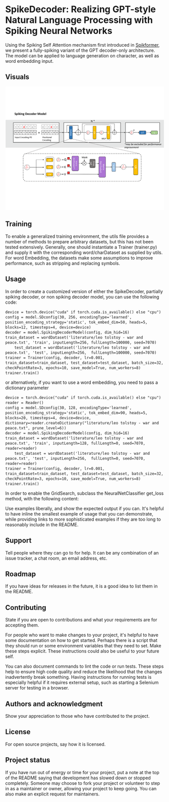 # SpikeDecoder: Realizing GPT-style Natural Language Processing with Spiking Neural Networks

Using the Spiking Self Attention mechanism first introduced in [Spikformer](https://github.com/ZK-Zhou/spikformer), we present a fully-spiking variant of the GPT decoder-only architecture. The model can be applied to language generation on character, as well as word embedding input.

## Visuals
![plot](Architecture.png)

## Training 
To enable a generalized training environment, the utils file provides a number of methods to prepare arbitrary datasets, but this has not been tested extensively. Generally, one should instantiate a Trainer (trainer.py) and supply it with the corresponding word/charDataset as supplied by utils. For word Embedding, the datasets make some assumptions to improve performance, such as stripping and replacing symbols.

## Usage
In order to create a customized version of either the SpikeDecoder, partially spiking decoder, or non spiking decoder model, you can use the following code:

```
device = torch.device("cuda" if torch.cuda.is_available() else "cpu")
config = model.SDconfig(30, 256, encodingType='learned', position_encoding_strategy='static', tok_embed_dim=50, heads=5, blocks=12, timesteps=4, device=device)
decoder = model.SpikingDecoderModel(config, dim_hid=16)
train_dataset = wordDataset('literature/leo tolstoy - war and peace.txt', 'train', inputLength=256, fullLength=100000, seed=7070)
    test_dataset = wordDataset('literature/leo tolstoy - war and peace.txt', 'test', inputLength=256,  fullLength=100000, seed=7070)
trainer = Trainer(config, decoder, lr=0.001, train_dataset=train_dataset, test_dataset=test_dataset, batch_size=32, checkPointRate=3, epochs=10, save_model=True, num_workers=8)
trainer.train()
```
or alternatively, if you want to use a word embedding, you need to pass a dictionary parameter

```
device = torch.device("cuda" if torch.cuda.is_available() else "cpu")
reader = Reader()
config = model.SDconfig(30, 128, encodingType='learned', position_encoding_strategy='static', tok_embed_dim=90, heads=5, blocks=20, timesteps=4, device=device, dictionary=reader.createDictionary("literature/leo tolstoy - war and peace.txt", prune_level=6))
decoder = model.SpikingDecoderModel(config, dim_hid=16)
train_dataset = wordDataset('literature/leo tolstoy - war and peace.txt', 'train', inputLength=128, fullLength=0, seed=7070, reader=reader)
    test_dataset = wordDataset('literature/leo tolstoy - war and peace.txt', 'test', inputLength=256,  fullLength=0, seed=7070, reader=reader)
trainer = Trainer(config, decoder, lr=0.001, train_dataset=train_dataset, test_dataset=test_dataset, batch_size=32, checkPointRate=3, epochs=10, save_model=True, num_workers=8)
trainer.train()
```

In order to enable the GridSearch, subclass the NeuralNetClassifier get_loss method, with the following content:

Use examples liberally, and show the expected output if you can. It's helpful to have inline the smallest example of usage that you can demonstrate, while providing links to more sophisticated examples if they are too long to reasonably include in the README.

## Support
Tell people where they can go to for help. It can be any combination of an issue tracker, a chat room, an email address, etc.

## Roadmap
If you have ideas for releases in the future, it is a good idea to list them in the README.

## Contributing
State if you are open to contributions and what your requirements are for accepting them.

For people who want to make changes to your project, it's helpful to have some documentation on how to get started. Perhaps there is a script that they should run or some environment variables that they need to set. Make these steps explicit. These instructions could also be useful to your future self.

You can also document commands to lint the code or run tests. These steps help to ensure high code quality and reduce the likelihood that the changes inadvertently break something. Having instructions for running tests is especially helpful if it requires external setup, such as starting a Selenium server for testing in a browser.

## Authors and acknowledgment
Show your appreciation to those who have contributed to the project.

## License
For open source projects, say how it is licensed.

## Project status
If you have run out of energy or time for your project, put a note at the top of the README saying that development has slowed down or stopped completely. Someone may choose to fork your project or volunteer to step in as a maintainer or owner, allowing your project to keep going. You can also make an explicit request for maintainers.
